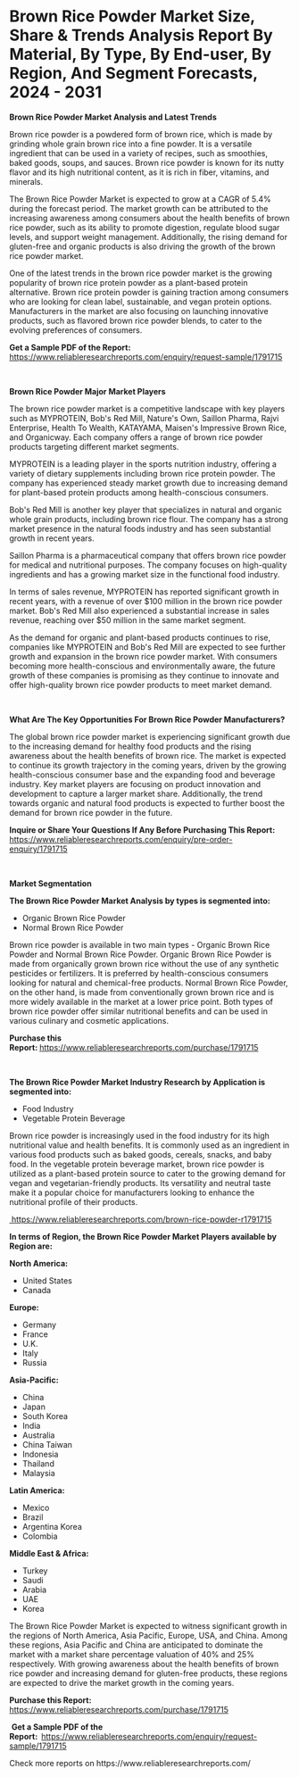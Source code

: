 <p><h1>Brown Rice Powder Market Size, Share & Trends Analysis Report By Material, By Type, By End-user, By Region, And Segment Forecasts, 2024 - 2031</h1></p><p><strong>Brown Rice Powder Market Analysis and Latest Trends</strong></p>
<p><p>Brown rice powder is a powdered form of brown rice, which is made by grinding whole grain brown rice into a fine powder. It is a versatile ingredient that can be used in a variety of recipes, such as smoothies, baked goods, soups, and sauces. Brown rice powder is known for its nutty flavor and its high nutritional content, as it is rich in fiber, vitamins, and minerals.</p><p>The Brown Rice Powder Market is expected to grow at a CAGR of 5.4% during the forecast period. The market growth can be attributed to the increasing awareness among consumers about the health benefits of brown rice powder, such as its ability to promote digestion, regulate blood sugar levels, and support weight management. Additionally, the rising demand for gluten-free and organic products is also driving the growth of the brown rice powder market.</p><p>One of the latest trends in the brown rice powder market is the growing popularity of brown rice protein powder as a plant-based protein alternative. Brown rice protein powder is gaining traction among consumers who are looking for clean label, sustainable, and vegan protein options. Manufacturers in the market are also focusing on launching innovative products, such as flavored brown rice powder blends, to cater to the evolving preferences of consumers.</p></p>
<p><strong>Get a Sample PDF of the Report:&nbsp;</strong> <a href="https://www.reliableresearchreports.com/enquiry/request-sample/1791715">https://www.reliableresearchreports.com/enquiry/request-sample/1791715</a></p>
<p>&nbsp;</p>
<p><strong>Brown Rice Powder Major Market Players</strong></p>
<p><p>The brown rice powder market is a competitive landscape with key players such as MYPROTEIN, Bob's Red Mill, Nature's Own, Saillon Pharma, Rajvi Enterprise, Health To Wealth, KATAYAMA, Maisen's Impressive Brown Rice, and Organicway. Each company offers a range of brown rice powder products targeting different market segments.</p><p>MYPROTEIN is a leading player in the sports nutrition industry, offering a variety of dietary supplements including brown rice protein powder. The company has experienced steady market growth due to increasing demand for plant-based protein products among health-conscious consumers.</p><p>Bob's Red Mill is another key player that specializes in natural and organic whole grain products, including brown rice flour. The company has a strong market presence in the natural foods industry and has seen substantial growth in recent years.</p><p>Saillon Pharma is a pharmaceutical company that offers brown rice powder for medical and nutritional purposes. The company focuses on high-quality ingredients and has a growing market size in the functional food industry.</p><p>In terms of sales revenue, MYPROTEIN has reported significant growth in recent years, with a revenue of over $100 million in the brown rice powder market. Bob's Red Mill also experienced a substantial increase in sales revenue, reaching over $50 million in the same market segment.</p><p>As the demand for organic and plant-based products continues to rise, companies like MYPROTEIN and Bob's Red Mill are expected to see further growth and expansion in the brown rice powder market. With consumers becoming more health-conscious and environmentally aware, the future growth of these companies is promising as they continue to innovate and offer high-quality brown rice powder products to meet market demand.</p></p>
<p>&nbsp;</p>
<p><strong>What Are The Key Opportunities For Brown Rice Powder Manufacturers?</strong></p>
<p><p>The global brown rice powder market is experiencing significant growth due to the increasing demand for healthy food products and the rising awareness about the health benefits of brown rice. The market is expected to continue its growth trajectory in the coming years, driven by the growing health-conscious consumer base and the expanding food and beverage industry. Key market players are focusing on product innovation and development to capture a larger market share. Additionally, the trend towards organic and natural food products is expected to further boost the demand for brown rice powder in the future.</p></p>
<p><strong>Inquire or Share Your Questions If Any Before Purchasing This Report:</strong> <a href="https://www.reliableresearchreports.com/enquiry/pre-order-enquiry/1791715">https://www.reliableresearchreports.com/enquiry/pre-order-enquiry/1791715</a></p>
<p>&nbsp;</p>
<p><strong>Market Segmentation</strong></p>
<p><strong>The Brown Rice Powder Market Analysis by types is segmented into:</strong></p>
<p><ul><li>Organic Brown Rice Powder</li><li>Normal Brown Rice Powder</li></ul></p>
<p><p>Brown rice powder is available in two main types - Organic Brown Rice Powder and Normal Brown Rice Powder. Organic Brown Rice Powder is made from organically grown brown rice without the use of any synthetic pesticides or fertilizers. It is preferred by health-conscious consumers looking for natural and chemical-free products. Normal Brown Rice Powder, on the other hand, is made from conventionally grown brown rice and is more widely available in the market at a lower price point. Both types of brown rice powder offer similar nutritional benefits and can be used in various culinary and cosmetic applications.</p></p>
<p><strong>Purchase this Report:&nbsp;</strong><a href="https://www.reliableresearchreports.com/purchase/1791715">https://www.reliableresearchreports.com/purchase/1791715</a></p>
<p>&nbsp;</p>
<p><strong>The Brown Rice Powder Market Industry Research by Application is segmented into:</strong></p>
<p><ul><li>Food Industry</li><li>Vegetable Protein Beverage</li></ul></p>
<p><p>Brown rice powder is increasingly used in the food industry for its high nutritional value and health benefits. It is commonly used as an ingredient in various food products such as baked goods, cereals, snacks, and baby food. In the vegetable protein beverage market, brown rice powder is utilized as a plant-based protein source to cater to the growing demand for vegan and vegetarian-friendly products. Its versatility and neutral taste make it a popular choice for manufacturers looking to enhance the nutritional profile of their products.</p></p>
<p><a href="https://www.reliableresearchreports.com/brown-rice-powder-r1791715">&nbsp;https://www.reliableresearchreports.com/brown-rice-powder-r1791715</a></p>
<p><strong>In terms of Region, the Brown Rice Powder Market Players available by Region are:</strong></p>
<p>
    <p> <strong> North America: </strong>
        <ul>
            <li>United States</li>
            <li>Canada</li>
        </ul>
        </p> 
    <p> <strong> Europe: </strong>
        <ul>
            <li>Germany</li>
            <li>France</li>
            <li>U.K.</li>
            <li>Italy</li>
            <li>Russia</li>
        </ul>
        </p> 
    <p> <strong> Asia-Pacific: </strong>
        <ul>
            <li>China</li>
            <li>Japan</li>
            <li>South Korea</li>
            <li>India</li>
            <li>Australia</li>
            <li>China Taiwan</li>
            <li>Indonesia</li>
            <li>Thailand</li>
            <li>Malaysia</li>
        </ul>
        </p> 
    <p> <strong> Latin America: </strong>
        <ul>
            <li>Mexico</li>
            <li>Brazil</li>
            <li>Argentina Korea</li>
            <li>Colombia</li>
        </ul>
        </p> 
    <p> <strong> Middle East & Africa: </strong>
        <ul>
            <li>Turkey</li>
            <li>Saudi</li>
            <li>Arabia</li>
            <li>UAE</li>
            <li>Korea</li>
        </ul>
    </p>
    </p>
<p><p>The Brown Rice Powder Market is expected to witness significant growth in the regions of North America, Asia Pacific, Europe, USA, and China. Among these regions, Asia Pacific and China are anticipated to dominate the market with a market share percentage valuation of 40% and 25% respectively. With growing awareness about the health benefits of brown rice powder and increasing demand for gluten-free products, these regions are expected to drive the market growth in the coming years.</p></p>
<p><strong>Purchase this Report: </strong><a href="https://www.reliableresearchreports.com/purchase/1791715">https://www.reliableresearchreports.com/purchase/1791715</a></p>
<p>&nbsp;<strong>Get a Sample PDF of the Report:&nbsp;&nbsp;</strong><a href="https://www.reliableresearchreports.com/enquiry/request-sample/1791715">https://www.reliableresearchreports.com/enquiry/request-sample/1791715</a></p>
<p><strong></strong></p>
<p>Check more reports on https://www.reliableresearchreports.com/</p>